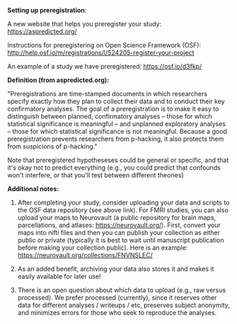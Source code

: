 <b>Setting up preregistration</b>: 

A new website that helps you preregister your study: https://aspredicted.org/

Instructions for preregistering on Open Science Framework (OSF): http://help.osf.io/m/registrations/l/524205-register-your-project

An example of a study we have preregistered: https://osf.io/d3fkp/

<b>Definition (from aspredicted.org):</b>

"Preregistrations are time-stamped documents in which researchers specify exactly how they plan to collect their data and to conduct their key confirmatory analyses. The goal of a preregistration is to make it easy to distinguish between planned, confirmatory analyses – those for which statistical significance is meaningful – and unplanned exploratory analyses – those for which statistical significance is not meaningful. Because a good preregistration prevents researchers from p-hacking, it also protects them from suspicions of p-hacking."

Note that preregistered hypotheseses could be general or specific, and that it's okay not to predict everything (e.g., you could predict that confounds won't interfere, or that you'll test between different theories) 

<b>Additional notes:</b>

1. After completing your study, consider uploading your data and scripts to the OSF data repository (see above link).  For FMRI studies, you can also upload your maps to Neurovault (a public repository for brain maps, parcellations, and atlases: https://neurovault.org/).  First, convert your maps into nifti files and then you can publish your collection as either public or private (typically it is best to wait until manuscript publication before making your collection public).  Here is an example: https://neurovault.org/collections/FNVNSLEC/

2. As an added benefit, archiving your data also stores it and makes it easily available for later use!

3. There is an open question about which data to upload (e.g., raw versus processed). We prefer processed (currently), since it reserves other data for different analyses / writeups / etc, preserves subject anonymity, and minimizes errors for those who seek to reproduce the analyses. 




